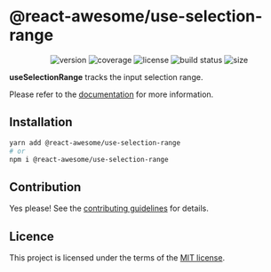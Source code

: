 # @react-awesome/use-selection-range

<p align="center">
  <img alt="version" src="https://img.shields.io/npm/v/%40react-awesome%2Fuse-selection-range" />
  <img alt="coverage" src="https://img.shields.io/codecov/c/github/trinhthinh388/react-awesome-components/master?token=VQ8VJ7OECQ&flag=useSelectionRange" />
  <img alt="license" src="https://img.shields.io/github/license/trinhthinh388/react-awesome-components" />
  <img alt="build status" src="https://img.shields.io/github/actions/workflow/status/trinhthinh388/react-awesome-components/release.yml" />
  <img alt="size" src="https://img.shields.io/bundlejs/size/%40react-awesome/use-selection-range" />
</p>

**useSelectionRange** tracks the input selection range.

Please refer to the [documentation](https://react-awesome-components.vercel.app/docs/use-selection-range) for more information.

## Installation

```sh
yarn add @react-awesome/use-selection-range
# or
npm i @react-awesome/use-selection-range
```

## Contribution

Yes please! See the
[contributing guidelines](https://github.com/trinhthinh388/react-awesome-components/blob/master/CONTRIBUTING.md)
for details.

## Licence

This project is licensed under the terms of the
[MIT license](https://github.com/trinhthinh388/react-awesome-components/blob/master/LICENSE).
